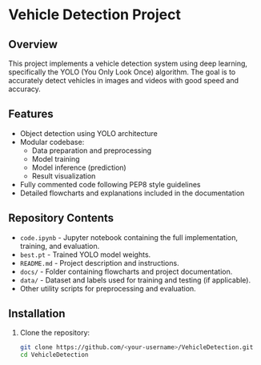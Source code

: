 # Vehicle Detection Project

## Overview
This project implements a vehicle detection system using deep learning, specifically the YOLO (You Only Look Once) algorithm. The goal is to accurately detect vehicles in images and videos with good speed and accuracy.

## Features
- Object detection using YOLO architecture
- Modular codebase:
  - Data preparation and preprocessing
  - Model training
  - Model inference (prediction)
  - Result visualization
- Fully commented code following PEP8 style guidelines
- Detailed flowcharts and explanations included in the documentation

## Repository Contents
- `code.ipynb` - Jupyter notebook containing the full implementation, training, and evaluation.
- `best.pt` - Trained YOLO model weights.
- `README.md` - Project description and instructions.
- `docs/` - Folder containing flowcharts and project documentation.
- `data/` - Dataset and labels used for training and testing (if applicable).
- Other utility scripts for preprocessing and evaluation.

## Installation
1. Clone the repository:
   ```bash
   git clone https://github.com/<your-username>/VehicleDetection.git
   cd VehicleDetection
